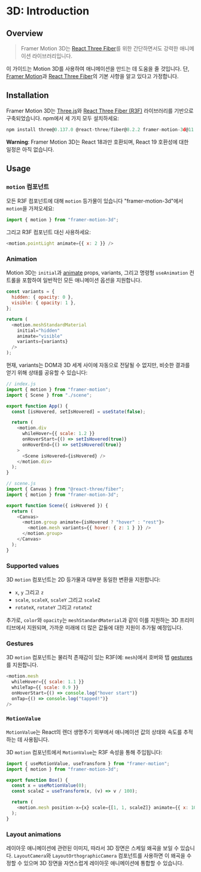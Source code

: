 # 3D: Introduction

## Overview

> Framer Motion 3D는 [React Three Fiber](https://docs.pmnd.rs/react-three-fiber/getting-started/introduction)를 위한 간단하면서도 강력한 애니메이션 라이브러리입니다.

이 가이드는 Motion 3D를 사용하여 애니메이션을 만드는 데 도움을 줄 것입니다. 단, [Framer Motion](https://www.framer.com/motion/)과 [React Three Fiber](https://docs.pmnd.rs/react-three-fiber/getting-started/introduction)의 기본 사항을 알고 있다고 가정합니다.

## Installation

Framer Motion 3D는 [Three.js](https://threejs.org/)와 [React Three Fiber (R3F)](https://docs.pmnd.rs/react-three-fiber/getting-started/introduction) 라이브러리를 기반으로 구축되었습니다. npm에서 세 가지 모두 설치하세요:

```javascript
npm install three@0.137.0 @react-three/fiber@8.2.2 framer-motion-3d@11.2.0
```

**Warning**: Framer Motion 3D는 React 18과만 호환되며, React 19 호환성에 대한 일정은 아직 없습니다.

## Usage

### `motion` 컴포넌트

모든 R3F 컴포넌트에 대해 `motion` 등가물이 있습니다 "framer-motion-3d"에서 `motion`을 가져오세요:

```javascript
import { motion } from "framer-motion-3d";
```

그리고 R3F 컴포넌트 대신 사용하세요:

```javascript
<motion.pointLight animate={{ x: 2 }} />
```

### Animation

Motion 3D는 `initial`과 [animate]() props, variants, 그리고 명령형 `useAnimation` 컨트롤을 포함하여 일반적인 모든 애니메이션 옵션을 지원합니다.

```javascript
const variants = {
  hidden: { opacity: 0 },
  visible: { opacity: 1 },
};

return (
  <motion.meshStandardMaterial
    initial="hidden"
    animate="visible"
    variants={variants}
  />
);
```

현재, variants는 DOM과 3D 세계 사이에 자동으로 전달될 수 없지만, 비슷한 결과를 얻기 위해 상태를 공유할 수 있습니다:

```javascript
// index.js
import { motion } from "framer-motion";
import { Scene } from "./scene";

export function App() {
  const [isHovered, setIsHovered] = useState(false);

  return (
    <motion.div
      whileHover={{ scale: 1.2 }}
      onHoverStart={() => setIsHovered(true)}
      onHoverEnd={() => setIsHovered(true)}
    >
      <Scene isHovered={isHovered} />
    </motion.div>
  );
}

// scene.js
import { Canvas } from "@react-three/fiber";
import { motion } from "framer-motion-3d";

export function Scene({ isHovered }) {
  return (
    <Canvas>
      <motion.group animate={isHovered ? "hover" : "rest"}>
        <motion.mesh variants={{ hover: { z: 1 } }} />
      </motion.group>
    </Canvas>
  );
}
```

### Supported values

3D `motion` 컴포넌트는 2D 등가물과 대부분 동일한 변환을 지원합니다:

- `x`, `y` 그리고 `z`
- `scale`, `scaleX`, `scaleY` 그리고 `scaleZ`
- `rotateX`, `rotateY` 그리고 `rotateZ`

추가로, `color`와 `opacity`는 `meshStandardMaterial`과 같이 이를 지원하는 3D 프리미티브에서 지원되며, 가까운 미래에 더 많은 값들에 대한 지원이 추가될 예정입니다.

### Gestures

3D `motion` 컴포넌트는 물리적 존재감이 있는 R3F(예: `mesh`)에서 호버와 탭 [gestures](https://www.framer.com/motion/gestures/)를 지원합니다.

```javascript
<motion.mesh
  whileHover={{ scale: 1.1 }}
  whileTap={{ scale: 0.9 }}
  onHoverStart={() => console.log("hover start")}
  onTap={() => console.log("tapped!")}
/>
```

### `MotionValue`

`MotionValue`는 React의 렌더 생명주기 외부에서 애니메이션 값의 상태와 속도를 추적하는 데 사용됩니다.

3D `motion` 컴포넌트에서 `MotionValue`는 R3F 속성을 통해 주입됩니다:

```javascript
import { useMotionValue, useTransform } from "framer-motion";
import { motion } from "framer-motion-3d";

export function Box() {
  const x = useMotionValue(0);
  const scaleZ = useTransform(x, (v) => v / 100);

  return (
    <motion.mesh position-x={x} scale={[1, 1, scaleZ]} animate={{ x: 100 }} />
  );
}
```

### Layout animations

레이아웃 애니메이션에 관련된 이미지, 따라서 3D 장면은 스케일 왜곡을 보일 수 있습니다. `LayoutCamera`와 `LayoutOrthographicCamera` 컴포넌트를 사용하면 이 왜곡을 수정할 수 있으며 3D 장면을 자연스럽게 레이아웃 애니메이션에 통합할 수 있습니다.
